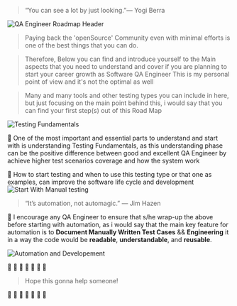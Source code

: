 
> “You can see a lot by just looking.”— Yogi Berra


![QA Engineer Roadmap Header](https://i.imgur.com/0geTVDL.png)


> Paying back the 'openSource' Community even with minimal efforts is one of the best things that you can do.


> Therefore, 
Below you can find and introduce yourself to the Main aspects that you need to understand and cover if you are planning to start your career growth as Software QA Engineer
This is my personal point of view and it's not the optimal as well

> Many and many tools and other testing types you can include in here, but just focusing on the main point behind this, i would say that you can find your first step(s) out of this Road Map 

                  
![Testing Fundamentals](https://i.imgur.com/Drkyops.png)
 
 :bug: One of the most important and essential parts to understand and start with is understanding Testing Fundamentals, as this understanding phase can be the positive difference between good and excellent QA Engineer by achieve higher test scenarios coverage and how the system work
 
 :bug: How to start testing and when to use this testing type or that one as examples, can improve the software life cycle and development                        
![Start With Manual testing](https://i.imgur.com/AlJ6UmA.png)




> “It’s automation, not automagic.” — Jim Hazen

:crystal_ball: I encourage any QA Engineer to ensure that s/he wrap-up the above before starting with automation, as i would say that the main key feature for automation is to **Document Manually Written Test Cases** && **Engineering** it in a way the code would be **readable**, **understandable**, and **reusable**.
 
                      
![Automation and Developement](https://i.imgur.com/jTFocFJ.png)



:sparkler: :sparkler: :sparkler: :sparkler: :sparkler: :sparkler: :sparkler:

> Hope this gonna help someone! 

:sparkler: :sparkler: :sparkler: :sparkler: :sparkler: :sparkler: :sparkler:

